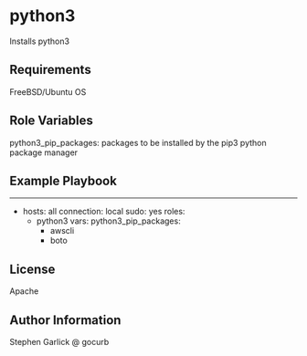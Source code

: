 python3
=========

Installs python3 

Requirements
------------

FreeBSD/Ubuntu OS

Role Variables
--------------

python3_pip_packages: packages to be installed by the pip3 python package manager

Example Playbook
----------------

---
- hosts: all
  connection: local
  sudo: yes
  roles:
    - python3
  vars:
    python3_pip_packages:
      - awscli
      - boto

License
-------

Apache

Author Information
------------------
Stephen Garlick @ gocurb
